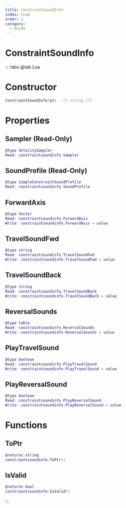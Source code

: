 ```yaml
---
title: ConstraintSoundInfo
index: true
order: 2
category:
  - Guide
---
```


# ConstraintSoundInfo

::: tabs
@tab Lua
# Constructor
```lua
ConstraintSoundInfo(ptr --[[ string ]])
```
# Properties
## Sampler (Read-Only)
```lua
@type VelocitySampler
Read: constraintsoundinfo.Sampler
```
## SoundProfile (Read-Only)
```lua
@type SimpleConstraintSoundProfile
Read: constraintsoundinfo.SoundProfile
```
## ForwardAxis 
```lua
@type Vector
Read: constraintsoundinfo.ForwardAxis
Write: constraintsoundinfo.ForwardAxis = value
```
## TravelSoundFwd 
```lua
@type string
Read: constraintsoundinfo.TravelSoundFwd
Write: constraintsoundinfo.TravelSoundFwd = value
```
## TravelSoundBack 
```lua
@type string
Read: constraintsoundinfo.TravelSoundBack
Write: constraintsoundinfo.TravelSoundBack = value
```
## ReversalSounds 
```lua
@type table
Read: constraintsoundinfo.ReversalSounds
Write: constraintsoundinfo.ReversalSounds = value
```
## PlayTravelSound 
```lua
@type boolean
Read: constraintsoundinfo.PlayTravelSound
Write: constraintsoundinfo.PlayTravelSound = value
```
## PlayReversalSound 
```lua
@type boolean
Read: constraintsoundinfo.PlayReversalSound
Write: constraintsoundinfo.PlayReversalSound = value
```
# Functions
## ToPtr
```lua
@returns string
constraintsoundinfo:ToPtr()
```
## IsValid
```lua
@returns bool
constraintsoundinfo:IsValid()
```

:::